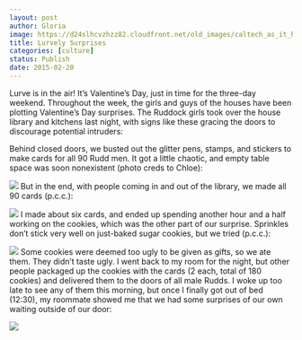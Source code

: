```yaml
---
layout: post
author: Gloria
image: https://d24slhcvzhzz82.cloudfront.net/old_images/caltech_as_it_happens/6a0105349b8251970b01b7c74d49a5970b.png
title: Lurvely Surprises
categories: [culture]
status: Publish
date: 2015-02-20
---
```


Lurve is in the air! It’s Valentine’s Day, just in time for the three-day weekend. Throughout the week, the girls and guys of the houses have been plotting Valentine’s Day surprises. The Ruddock girls took over the house library and kitchens last night, with signs like these gracing the doors to discourage potential intruders:

Behind closed doors, we busted out the glitter pens, stamps, and stickers to make cards for all 90 Rudd men. It got a little chaotic, and empty table space was soon nonexistent (photo creds to Chloe):


![](https://d24slhcvzhzz82.cloudfront.net/old_images/caltech_as_it_happens/6a0105349b8251970b01bb07f0fce4970d.jpg)
But in the end, with people coming in and out of the library, we made all 90 cards (p.c.c.):


![](https://d24slhcvzhzz82.cloudfront.net/old_images/caltech_as_it_happens/6a0105349b8251970b01b8d0d6a968970c.jpg)
I made about six cards, and ended up spending another hour and a half working on the cookies, which was the other part of our surprise. Sprinkles don’t stick very well on just-baked sugar cookies, but we tried (p.c.c.):


![](https://d24slhcvzhzz82.cloudfront.net/old_images/caltech_as_it_happens/6a0105349b8251970b01b7c74d4c52970b.jpg)
Some cookies were deemed too ugly to be given as gifts, so we ate them. They didn’t taste ugly. I went back to my room for the night, but other people packaged up the cookies with the cards (2 each, total of 180 cookies) and delivered them to the doors of all male Rudds. I woke up too late to see any of them this morning, but once I finally got out of bed (12:30), my roommate showed me that we had some surprises of our own waiting outside of our door:


![](https://d24slhcvzhzz82.cloudfront.net/old_images/caltech_as_it_happens/6a0105349b8251970b01b7c74d4dae970b.png)
